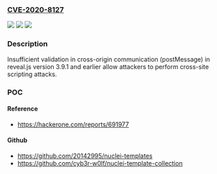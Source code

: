 ### [CVE-2020-8127](https://cve.mitre.org/cgi-bin/cvename.cgi?name=CVE-2020-8127)
![](https://img.shields.io/static/v1?label=Product&message=reveal.js&color=blue)
![](https://img.shields.io/static/v1?label=Version&message=n%2Fa&color=blue)
![](https://img.shields.io/static/v1?label=Vulnerability&message=Cross-site%20Scripting%20(XSS)%20-%20DOM%20(CWE-79)&color=brighgreen)

### Description

Insufficient validation in cross-origin communication (postMessage) in reveal.js version 3.9.1 and earlier allow attackers to perform cross-site scripting attacks.

### POC

#### Reference
- https://hackerone.com/reports/691977

#### Github
- https://github.com/20142995/nuclei-templates
- https://github.com/cyb3r-w0lf/nuclei-template-collection

